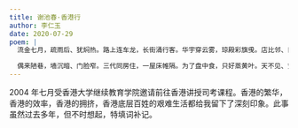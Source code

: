 ```yaml
---
title: 谢池春·香港行
author: 李仁玉
date: 2020-07-29
poem: |
  流金七月，疏雨后、犹焖热。路上连车龙，长街涌行客。华宇穿云雾，琼殿彩旗曵。店比邻、目难接。维湾放眼，宛若瑶池阙。

  偶来陋巷，墙沉暗、门脸窄。三代同房住，一屋床帷隔。为了盘中食，只好蒸黄叶。天不见、贫富裂。繁华背后，谁晓微生咽！
---
```


2004 年七月受香港大学继续教育学院邀请前往香港讲授司考课程。香港的繁华，香港的效率，香港的拥挤，香港底层百姓的艰难生活都给我留下了深刻印象。此事虽然过去多年，但不时想起，特填词补记。
